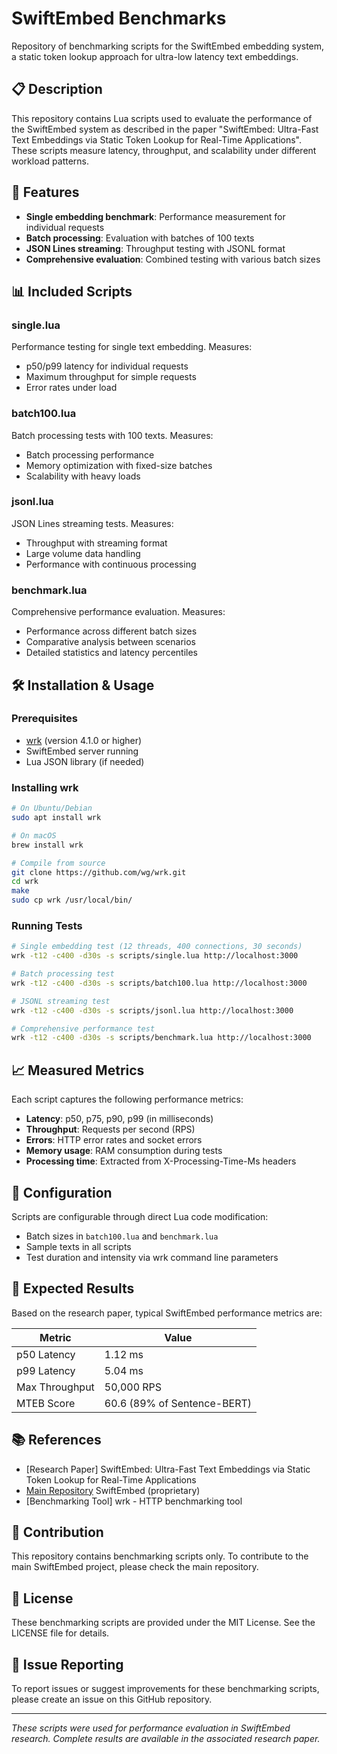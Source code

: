 # SwiftEmbed Benchmarks

Repository of benchmarking scripts for the SwiftEmbed embedding system, a static token lookup approach for ultra-low latency text embeddings.

## 📋 Description

This repository contains Lua scripts used to evaluate the performance of the SwiftEmbed system as described in the paper "SwiftEmbed: Ultra-Fast Text Embeddings via Static Token Lookup for Real-Time Applications". These scripts measure latency, throughput, and scalability under different workload patterns.

## 🚀 Features

- **Single embedding benchmark**: Performance measurement for individual requests
- **Batch processing**: Evaluation with batches of 100 texts
- **JSON Lines streaming**: Throughput testing with JSONL format
- **Comprehensive evaluation**: Combined testing with various batch sizes

## 📊 Included Scripts

### single.lua
Performance testing for single text embedding. Measures:
- p50/p99 latency for individual requests
- Maximum throughput for simple requests
- Error rates under load

### batch100.lua
Batch processing tests with 100 texts. Measures:
- Batch processing performance
- Memory optimization with fixed-size batches
- Scalability with heavy loads

### jsonl.lua
JSON Lines streaming tests. Measures:
- Throughput with streaming format
- Large volume data handling
- Performance with continuous processing

### benchmark.lua
Comprehensive performance evaluation. Measures:
- Performance across different batch sizes
- Comparative analysis between scenarios
- Detailed statistics and latency percentiles

## 🛠️ Installation & Usage

### Prerequisites
- [wrk](https://github.com/wg/wrk) (version 4.1.0 or higher)
- SwiftEmbed server running
- Lua JSON library (if needed)

### Installing wrk
```bash
# On Ubuntu/Debian
sudo apt install wrk

# On macOS
brew install wrk

# Compile from source
git clone https://github.com/wg/wrk.git
cd wrk
make
sudo cp wrk /usr/local/bin/
```

### Running Tests
```bash
# Single embedding test (12 threads, 400 connections, 30 seconds)
wrk -t12 -c400 -d30s -s scripts/single.lua http://localhost:3000

# Batch processing test
wrk -t12 -c400 -d30s -s scripts/batch100.lua http://localhost:3000

# JSONL streaming test
wrk -t12 -c400 -d30s -s scripts/jsonl.lua http://localhost:3000

# Comprehensive performance test
wrk -t12 -c400 -d30s -s scripts/benchmark.lua http://localhost:3000
```

## 📈 Measured Metrics

Each script captures the following performance metrics:
- **Latency**: p50, p75, p90, p99 (in milliseconds)
- **Throughput**: Requests per second (RPS)
- **Errors**: HTTP error rates and socket errors
- **Memory usage**: RAM consumption during tests
- **Processing time**: Extracted from X-Processing-Time-Ms headers

## 🔧 Configuration

Scripts are configurable through direct Lua code modification:
- Batch sizes in `batch100.lua` and `benchmark.lua`
- Sample texts in all scripts
- Test duration and intensity via wrk command line parameters

## 📖 Expected Results

Based on the research paper, typical SwiftEmbed performance metrics are:

| Metric | Value |
|--------|-------|
| p50 Latency | 1.12 ms |
| p99 Latency | 5.04 ms |
| Max Throughput | 50,000 RPS |
| MTEB Score | 60.6 (89% of Sentence-BERT) |

## 📚 References

- [Research Paper] SwiftEmbed: Ultra-Fast Text Embeddings via Static Token Lookup for Real-Time Applications
- [Main Repository](https://github.com/edlansiaux/swiftembed-benchmarks) SwiftEmbed (proprietary)
- [Benchmarking Tool] wrk - HTTP benchmarking tool

## 🤝 Contribution

This repository contains benchmarking scripts only. To contribute to the main SwiftEmbed project, please check the main repository.

## 📄 License

These benchmarking scripts are provided under the MIT License. See the LICENSE file for details.

## 🐛 Issue Reporting

To report issues or suggest improvements for these benchmarking scripts, please create an issue on this GitHub repository.

---

*These scripts were used for performance evaluation in SwiftEmbed research. Complete results are available in the associated research paper.*
